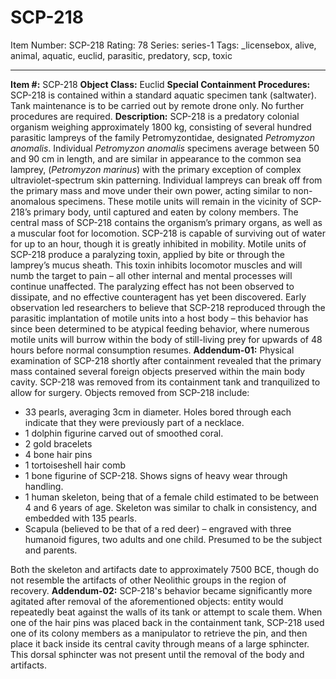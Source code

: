 # SCP-218
Item Number: SCP-218
Rating: 78
Series: series-1
Tags: _licensebox, alive, animal, aquatic, euclid, parasitic, predatory, scp, toxic

---

**Item #:** SCP-218
**Object Class:** Euclid
**Special Containment Procedures:** SCP-218 is contained within a standard aquatic specimen tank (saltwater). Tank maintenance is to be carried out by remote drone only. No further procedures are required.
**Description:** SCP-218 is a predatory colonial organism weighing approximately 1800 kg, consisting of several hundred parasitic lampreys of the family Petromyzontidae, designated _Petromyzon anomalis_. Individual _Petromyzon anomalis_ specimens average between 50 and 90 cm in length, and are similar in appearance to the common sea lamprey, (_Petromyzon marinus_) with the primary exception of complex ultraviolet-spectrum skin patterning. Individual lampreys can break off from the primary mass and move under their own power, acting similar to non-anomalous specimens. These motile units will remain in the vicinity of SCP-218’s primary body, until captured and eaten by colony members. The central mass of SCP-218 contains the organism’s primary organs, as well as a muscular foot for locomotion. SCP-218 is capable of surviving out of water for up to an hour, though it is greatly inhibited in mobility.
Motile units of SCP-218 produce a paralyzing toxin, applied by bite or through the lamprey’s mucus sheath. This toxin inhibits locomotor muscles and will numb the target to pain – all other internal and mental processes will continue unaffected. The paralyzing effect has not been observed to dissipate, and no effective counteragent has yet been discovered.
Early observation led researchers to believe that SCP-218 reproduced through the parasitic implantation of motile units into a host body – this behavior has since been determined to be atypical feeding behavior, where numerous motile units will burrow within the body of still-living prey for upwards of 48 hours before normal consumption resumes.
**Addendum-01:** Physical examination of SCP-218 shortly after containment revealed that the primary mass contained several foreign objects preserved within the main body cavity. SCP-218 was removed from its containment tank and tranquilized to allow for surgery.
Objects removed from SCP-218 include:
  * 33 pearls, averaging 3cm in diameter. Holes bored through each indicate that they were previously part of a necklace.
  * 1 dolphin figurine carved out of smoothed coral.
  * 2 gold bracelets
  * 4 bone hair pins
  * 1 tortoiseshell hair comb
  * 1 bone figurine of SCP-218. Shows signs of heavy wear through handling.
  * 1 human skeleton, being that of a female child estimated to be between 4 and 6 years of age. Skeleton was similar to chalk in consistency, and embedded with 135 pearls.
  * Scapula (believed to be that of a red deer) – engraved with three humanoid figures, two adults and one child. Presumed to be the subject and parents.

Both the skeleton and artifacts date to approximately 7500 BCE, though do not resemble the artifacts of other Neolithic groups in the region of recovery.
**Addendum-02:** SCP-218's behavior became significantly more agitated after removal of the aforementioned objects: entity would repeatedly beat against the walls of its tank or attempt to scale them.
When one of the hair pins was placed back in the containment tank, SCP-218 used one of its colony members as a manipulator to retrieve the pin, and then place it back inside its central cavity through means of a large sphincter. This dorsal sphincter was not present until the removal of the body and artifacts.